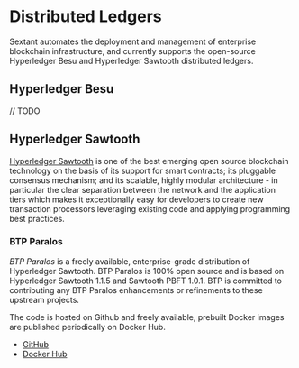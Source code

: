 # Distributed Ledgers

Sextant automates the deployment and management of enterprise blockchain
infrastructure, and currently supports the open-source Hyperledger Besu and
Hyperledger Sawtooth distributed ledgers.

## Hyperledger Besu

// TODO

## Hyperledger Sawtooth

[Hyperledger Sawtooth](https://www.hyperledger.org/projects/sawtooth) is one of
the best emerging open source blockchain technology on the basis of its support
for smart contracts; its pluggable consensus mechanism; and its scalable, highly
modular architecture - in particular the clear separation between the network
and the application tiers which makes it exceptionally easy for developers to
create new transaction processors leveraging existing code and applying
programming best practices.

### BTP Paralos

_BTP Paralos_ is a freely available, enterprise-grade distribution of
Hyperledger Sawtooth. BTP Paralos is 100% open source and is based on
Hyperledger Sawtooth 1.1.5 and Sawtooth PBFT 1.0.1. BTP is committed to
contributing any BTP Paralos enhancements or refinements to these upstream
projects.

The code is hosted on Github and freely available, prebuilt Docker images are
published periodically on Docker Hub.

* [GitHub](https://github.com/blockchaintp)
* [Docker Hub](https://hub.docker.com/orgs/blockchaintp)

